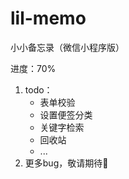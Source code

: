 # lil-memo
小小备忘录（微信小程序版）

进度：70%

1. todo：
   + 表单校验
   + 设置便签分类
   + 关键字检索
   + 回收站
   + ...
2. 更多bug，敬请期待🤪
